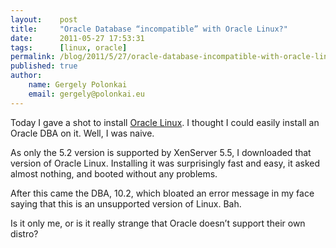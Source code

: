 ```yaml
---
layout:    post
title:     "Oracle Database “incompatible” with Oracle Linux?"
date:      2011-05-27 17:53:31
tags:      [linux, oracle]
permalink: /blog/2011/5/27/oracle-database-incompatible-with-oracle-linux
published: true
author:
    name: Gergely Polonkai
    email: gergely@polonkai.eu
---
```


Today I gave a shot to install [Oracle
Linux](http://www.oracle.com/us/technologies/linux/overview/index.html). I thought I could easily install
an Oracle DBA on it. Well, I was naive.

As only the 5.2 version is supported by XenServer 5.5, I downloaded that
version of Oracle Linux. Installing it was surprisingly fast and easy, it
asked almost nothing, and booted without any problems.

After this came the DBA, 10.2, which bloated an error message in my face
saying that this is an unsupported version of Linux. Bah.

Is it only me, or is it really strange that Oracle doesn’t support their own
distro?
